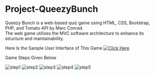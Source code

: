 # Project-QueezyBunch
Queezy Bunch is a web-based quiz game using HTML, CSS, Bootstrap, PHP, and Tomato API by Marc Conrad.<br>
The web game utilizes the MVC software architecture to enhance its structure and maintainability.


Here Is the Sample User Interface of This Game
[![Click Here](https://img.shields.io/badge/Click%20Here-View%20Figma%20Prototype-blue)](https://www.figma.com/embed?embed_host=share&url=https%3A%2F%2Fwww.figma.com%2Fproto%2FGo1DuSSfqsTfPREeEyBVqE%2FMy-quiz-game-(Copy)%3Fpage-id%3D0%253A1%26node-id%3D15-23%26starting-point-node-id%3D15%253A23%26scaling%3Dscale-down%26mode%3Ddesign%26t%3DSLccB3iyR2QUOylW-1)

Game Steps Given Below

![step1](https://github.com/Gayan-Sachintha/Project-QueezyBunch/assets/118958174/9df66b68-0d3f-49bf-8e58-baaefe506602)
![step2](https://github.com/Gayan-Sachintha/Project-QueezyBunch/assets/118958174/0c34ea34-4c7c-4a8e-bd88-6efd3e05d7a9)
![step3](https://github.com/Gayan-Sachintha/Project-QueezyBunch/assets/118958174/15c1b983-5bc7-47c1-ad0f-e8646dfa95be)
![step4](https://github.com/Gayan-Sachintha/Project-QueezyBunch/assets/118958174/1fb73a30-a855-4ad9-8b11-4d79ac402115)
![step5](https://github.com/Gayan-Sachintha/Project-QueezyBunch/assets/118958174/2e00f67c-5921-4c0a-8792-95a15fc4d374)
